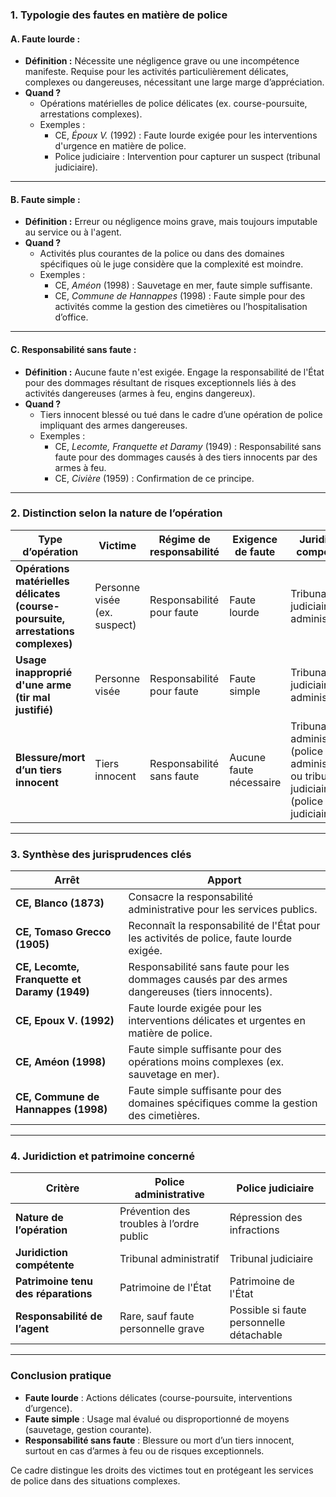 ### **1. Typologie des fautes en matière de police**

#### **A. Faute lourde :**

- **Définition :** Nécessite une négligence grave ou une incompétence manifeste. Requise pour les activités particulièrement délicates, complexes ou dangereuses, nécessitant une large marge d’appréciation.
- **Quand ?**
    - Opérations matérielles de police délicates (ex. course-poursuite, arrestations complexes).
    - Exemples :
        - CE, _Époux V._ (1992) : Faute lourde exigée pour les interventions d'urgence en matière de police.
        - Police judiciaire : Intervention pour capturer un suspect (tribunal judiciaire).

---

#### **B. Faute simple :**

- **Définition :** Erreur ou négligence moins grave, mais toujours imputable au service ou à l'agent.
- **Quand ?**
    - Activités plus courantes de la police ou dans des domaines spécifiques où le juge considère que la complexité est moindre.
    - Exemples :
        - CE, _Améon_ (1998) : Sauvetage en mer, faute simple suffisante.
        - CE, _Commune de Hannappes_ (1998) : Faute simple pour des activités comme la gestion des cimetières ou l’hospitalisation d’office.

---

#### **C. Responsabilité sans faute :**

- **Définition :** Aucune faute n'est exigée. Engage la responsabilité de l'État pour des dommages résultant de risques exceptionnels liés à des activités dangereuses (armes à feu, engins dangereux).
- **Quand ?**
    - Tiers innocent blessé ou tué dans le cadre d’une opération de police impliquant des armes dangereuses.
    - Exemples :
        - CE, _Lecomte, Franquette et Daramy_ (1949) : Responsabilité sans faute pour des dommages causés à des tiers innocents par des armes à feu.
        - CE, _Civière_ (1959) : Confirmation de ce principe.

---

### **2. Distinction selon la nature de l’opération**

|**Type d’opération**|**Victime**|**Régime de responsabilité**|**Exigence de faute**|**Juridiction compétente**|
|---|---|---|---|---|
|**Opérations matérielles délicates (course-poursuite, arrestations complexes)**|Personne visée (ex. suspect)|Responsabilité pour faute|Faute lourde|Tribunal judiciaire ou administratif|
|**Usage inapproprié d'une arme (tir mal justifié)**|Personne visée|Responsabilité pour faute|Faute simple|Tribunal judiciaire ou administratif|
|**Blessure/mort d’un tiers innocent**|Tiers innocent|Responsabilité sans faute|Aucune faute nécessaire|Tribunal administratif (police administrative) ou tribunal judiciaire (police judiciaire)|

---

### **3. Synthèse des jurisprudences clés**

|**Arrêt**|**Apport**|
|---|---|
|**CE, Blanco (1873)**|Consacre la responsabilité administrative pour les services publics.|
|**CE, Tomaso Grecco (1905)**|Reconnaît la responsabilité de l'État pour les activités de police, faute lourde exigée.|
|**CE, Lecomte, Franquette et Daramy (1949)**|Responsabilité sans faute pour les dommages causés par des armes dangereuses (tiers innocents).|
|**CE, Epoux V. (1992)**|Faute lourde exigée pour les interventions délicates et urgentes en matière de police.|
|**CE, Améon (1998)**|Faute simple suffisante pour des opérations moins complexes (ex. sauvetage en mer).|
|**CE, Commune de Hannappes (1998)**|Faute simple suffisante pour des domaines spécifiques comme la gestion des cimetières.|

---

### **4. Juridiction et patrimoine concerné**

|**Critère**|**Police administrative**|**Police judiciaire**|
|---|---|---|
|**Nature de l’opération**|Prévention des troubles à l’ordre public|Répression des infractions|
|**Juridiction compétente**|Tribunal administratif|Tribunal judiciaire|
|**Patrimoine tenu des réparations**|Patrimoine de l'État|Patrimoine de l'État|
|**Responsabilité de l’agent**|Rare, sauf faute personnelle grave|Possible si faute personnelle détachable|

---

### **Conclusion pratique**

- **Faute lourde** : Actions délicates (course-poursuite, interventions d’urgence).
- **Faute simple** : Usage mal évalué ou disproportionné de moyens (sauvetage, gestion courante).
- **Responsabilité sans faute** : Blessure ou mort d’un tiers innocent, surtout en cas d’armes à feu ou de risques exceptionnels.

Ce cadre distingue les droits des victimes tout en protégeant les services de police dans des situations complexes.